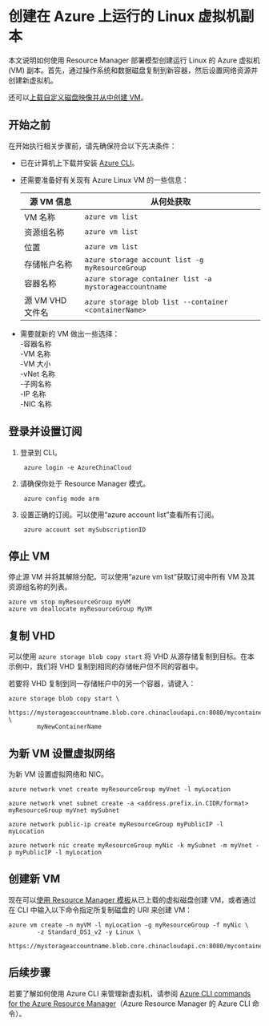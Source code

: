 <properties
	pageTitle="创建 Azure Linux VM 的副本 | Azure"
	description="了解如何在 Resource Manager 部署模型中创建 Azure Linux 虚拟机的副本"
	services="virtual-machines-linux"
	documentationCenter=""
	authors="cynthn"
	manager="timlt"
	tags="azure-resource-manager"/>  


<tags
	ms.service="virtual-machines-linux"
	ms.workload="infrastructure-services"
	ms.tgt_pltfrm="vm-linux"
	ms.devlang="na"
	ms.topic="article"
	ms.date="07/28/2016"
	wacn.date="09/05/2016"
	ms.author="cynthn"/>

# 创建在 Azure 上运行的 Linux 虚拟机副本

本文说明如何使用 Resource Manager 部署模型创建运行 Linux 的 Azure 虚拟机 (VM) 副本。首先，通过操作系统和数据磁盘复制到新容器，然后设置网络资源并创建新虚拟机。

还可以[上载自定义磁盘映像并从中创建 VM](/documentation/articles/virtual-machines-linux-upload-vhd/)。

## 开始之前

在开始执行相关步骤前，请先确保符合以下先决条件：

- 已在计算机上下载并安装 [Azure CLI](/documentation/articles/xplat-cli-install/)。

- 还需要准备好有关现有 Azure Linux VM 的一些信息：

    | 源 VM 信息 | 从何处获取 |
    |------------|-----------------|
    | VM 名称 | `azure vm list` |
    | 资源组名称 | `azure vm list` |
    | 位置 | `azure vm list` |
    | 存储帐户名称 | `azure storage account list -g myResourceGroup` |
    | 容器名称 | `azure storage container list -a mystorageaccountname` |
    | 源 VM VHD 文件名 | `azure storage blob list --container <containerName>` |

- 需要就新的 VM 做出一些选择：
     <br> -容器名称 
     <br> -VM 名称 
     <br> -VM 大小 
     <br> -vNet 名称 
     <br> -子网名称 
     <br> -IP 名称 
     <br> -NIC 名称

## 登录并设置订阅

1. 登录到 CLI。

        azure login -e AzureChinaCloud

2. 请确保你处于 Resource Manager 模式。

        azure config mode arm

3. 设置正确的订阅。可以使用“azure account list”查看所有订阅。

        azure account set mySubscriptionID

## 停止 VM 

停止源 VM 并将其解除分配。可以使用“azure vm list”获取订阅中所有 VM 及其资源组名称的列表。

    azure vm stop myResourceGroup myVM
    azure vm deallocate myResourceGroup MyVM

## 复制 VHD

可以使用 `azure storage blob copy start` 将 VHD 从源存储复制到目标。在本示例中，我们将 VHD 复制到相同的存储帐户但不同的容器中。

若要将 VHD 复制到同一存储帐户中的另一个容器，请键入：

    azure storage blob copy start \
            https://mystorageaccountname.blob.core.chinacloudapi.cn:8080/mycontainername/myVHD.vhd \
            myNewContainerName

## 为新 VM 设置虚拟网络

为新 VM 设置虚拟网络和 NIC。

    azure network vnet create myResourceGroup myVnet -l myLocation

    azure network vnet subnet create -a <address.prefix.in.CIDR/format> myResourceGroup myVnet mySubnet

    azure network public-ip create myResourceGroup myPublicIP -l myLocation

    azure network nic create myResourceGroup myNic -k mySubnet -m myVnet -p myPublicIP -l myLocation

## 创建新 VM 

现在可以[使用 Resource Manager 模板](https://github.com/Azure/azure-quickstart-templates/tree/master/201-vm-from-specialized-vhd)从已上载的虚拟磁盘创建 VM，或者通过在 CLI 中输入以下命令指定所复制磁盘的 URI 来创建 VM：

    azure vm create -n myVM -l myLocation -g myResourceGroup -f myNic \
            -z Standard_DS1_v2 -y Linux \
            https://mystorageaccountname.blob.core.chinacloudapi.cn:8080/mycontainername/myVHD.vhd 

## 后续步骤

若要了解如何使用 Azure CLI 来管理新虚拟机，请参阅 [Azure CLI commands for the Azure Resource Manager](/documentation/articles/azure-cli-arm-commands/)（Azure Resource Manager 的 Azure CLI 命令）。

<!---HONumber=Mooncake_0829_2016-->